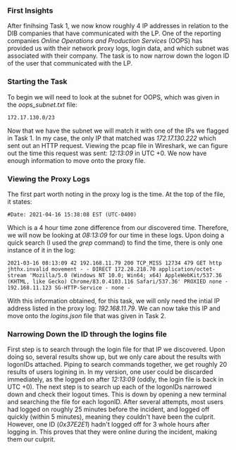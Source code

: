 ### First Insights

After finihsing Task 1, we now know roughly 4 IP addresses in relation to the DIB companies that have communicated with the LP. One of the reporting companies *Online Operations and Production Services* (OOPS) has provided us with their network proxy logs, login data, and which subnet was associated with their company. The task is to now narrow down the logon ID of the user that communicated with the LP.

### Starting the Task

To begin we will need to look at the subnet for OOPS, which was given in the *oops_subnet.txt* file:

```
172.17.130.0/23
```

Now that we have the subnet we will match it with one of the IPs we flagged in Task 1. In my case, the only IP that matched was *172.17.130.222* which sent out an HTTP request. Viewing the pcap file in Wireshark, we can figure out the time this request was sent: *12:13:09* in UTC +0. We now have enough information to move onto the proxy file.

### Viewing the Proxy Logs

The first part worth noting in the proxy log is the time. At the top of the file, it states:

```
#Date: 2021-04-16 15:38:08 EST (UTC-0400)
```

Which is a 4 hour time zone difference from our discovered time. Therefore, we will now be looking at *08:13:09* for our time in these logs. Upon doing a quick search (I used the *grep* command) to find the time, there is only one instance of it in the log:

```
2021-03-16 08:13:09 42 192.168.11.79 200 TCP_MISS 12734 479 GET http jhthx.invalid movement - - DIRECT 172.28.218.70 application/octet-stream 'Mozilla/5.0 (Windows NT 10.0; Win64; x64) AppleWebKit/537.36 (KHTML, like Gecko) Chrome/83.0.4103.116 Safari/537.36' PROXIED none - 192.168.11.123 SG-HTTP-Service - none -
```

With this information obtained, for this task, we will only need the intial IP address listed in the proxy log: *192.168.11.79*. We can now take this IP and move onto the *logins.json* file that was given in Task 2.

### Narrowing Down the ID through the logins file

First step is to search through the login file for that IP we discovered. Upon doing so, several results show up, but we only care about the results with logonIDs attached. Piping to search commands together, we get roughly 20 results of users logining in. In my version, one user could be discarded immediately, as the logged on after *12:13:09* (oddly, the login file is back in UTC +0). The next step is to search up each of the logonIDs narrowed down and check their logout times. This is down by opening a new terminal and searching the file for each logonID.
After several attempts, most users had logged on roughly 25 minutes before the incident, and logged off quickly (within 5 minutes), meaning they couldn't have been the culprit. However, one ID (*0x37E2E1*) hadn't logged off for 3 whole hours after logging in. This proves that they were online during the incident, making them our culprit.
